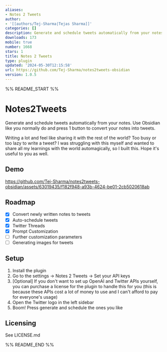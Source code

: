 ```yaml
---
aliases:
- Notes 2 Tweets
author:
- '[[authors/Tej-Sharma|Tejas Sharma]]'
categories: []
description: Generate and schedule tweets automatically from your notes
downloads: 173
mobile: true
number: 1668
stars: 1
title: Notes 2 Tweets
type: plugin
updated: '2024-05-30T12:15:58'
url: https://github.com/Tej-Sharma/notes2tweets-obsidian
version: 1.0.5
---
```


%% README_START %%

# Notes2Tweets

Generate and schedule tweets automatically from your notes. Use Obsidian like you normally do and press 1 button to convert your notes into tweets.

Writing a lot and feel like sharing it with the rest of the world? Too busy or too lazy to write a tweet? I was struggling with this myself and wanted to share all my learnings with the world automagically, so I built this. Hope it's useful to you as well.


## Demo
https://github.com/Tej-Sharma/notes2tweets-obsidian/assets/63019435/f182f948-a93b-4624-be01-2cb5020618ab


## Roadmap

- [x] Convert newly written notes to tweets
- [x] Auto-schedule tweets
- [x] Twitter Threads
- [x] Prompt Customization
- [ ] Further customization parameters
- [ ] Generating images for tweets

## Setup

1. Install the plugin
2. Go to the settings -> Notes 2 Tweets -> Set your API keys
3. [Optional] If you don't want to set up OpenAI and Twitter APIs yourself, you can purchase a license for the plugin to handle this for you (this is because these APIs cost a lot of money to use and I can't afford to pay for everyone's usage)
4. Open the Twitter logo in the left sidebar
5. Boom! Press generate and schedule the ones you like 


## Licensing
See LICENSE.md



%% README_END %%